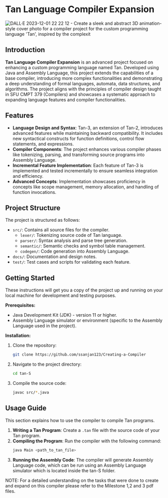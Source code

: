 
# Tan Language Compiler Expansion

![DALL·E 2023-12-01 22 22 12 - Create a sleek and abstract 3D animation-style cover photo for a compiler project for the custom programming language 'Tan', inspired by the complexit](https://github.com/ssanjan123/Creating-a-Compiler/assets/84153519/aba0aff1-c41c-4361-8352-d153dde6468a)

## Introduction
**Tan Language Compiler Expansion** is an advanced project focused on enhancing a custom programming language named Tan. Developed using Java and Assembly Language, this project extends the capabilities of a base compiler, introducing more complex functionalities and demonstrating a deep understanding of formal languages, automata, data structures, and algorithms. The project aligns with the principles of compiler design taught in SFU CMPT 379 (Compilers) and showcases a systematic approach to expanding language features and compiler functionalities.



## Features

- **Language Design and Syntax**: Tan-3, an extension of Tan-2, introduces advanced features while maintaining backward compatibility. It includes new syntactical constructs for function definitions, control flow statements, and expressions.
- **Compiler Components**: The project enhances various compiler phases like tokenizing, parsing, and transforming source programs into Assembly Language.
- **Incremental Feature Implementation**: Each feature of Tan-3 is implemented and tested incrementally to ensure seamless integration and efficiency.
- **Advanced Concepts**: Implementation showcases proficiency in concepts like scope management, memory allocation, and handling of function invocations.

## Project Structure

The project is structured as follows:

- `src/`: Contains all source files for the compiler.
  - `lexer/`: Tokenizing source code of Tan language.
  - `parser/`: Syntax analysis and parse tree generation.
  - `semantic/`: Semantic checks and symbol table management.
  - `codegen/`: Code generation into Assembly Language.
- `docs/`: Documentation and design notes.
- `test/`: Test cases and scripts for validating each feature.

## Getting Started

These instructions will get you a copy of the project up and running on your local machine for development and testing purposes.

**Prerequisites:**

- Java Development Kit (JDK) - version 11 or higher.
- Assembly Language simulator or environment (specific to the Assembly Language used in the project).

**Installation:**

1. Clone the repository:
   ```bash
   git clone https://github.com/ssanjan123/Creating-a-Compiler
   ```
2. Navigate to the project directory:
   ```bash
   cd tan-S
   ```
3. Compile the source code:
   ```bash
   javac src/*.java
   ```

## Usage Guide

This section explains how to use the compiler to compile Tan programs.

1. **Writing a Tan Program**: Create a `.tan` file with the source code of your Tan program.
2. **Compiling the Program**: Run the compiler with the following command:
   ```bash
   java Main <path_to_tan_file>
   ```
3. **Running the Assembly Code**: The compiler will generate Assembly Language code, which can be run using an Assembly Language simulator which is located inside the tan-S folder.


NOTE: For a detailed understanding on the tasks that were done to create and expand on this compiler please refer to the Milestone 1,2 and 3 pdf files.

